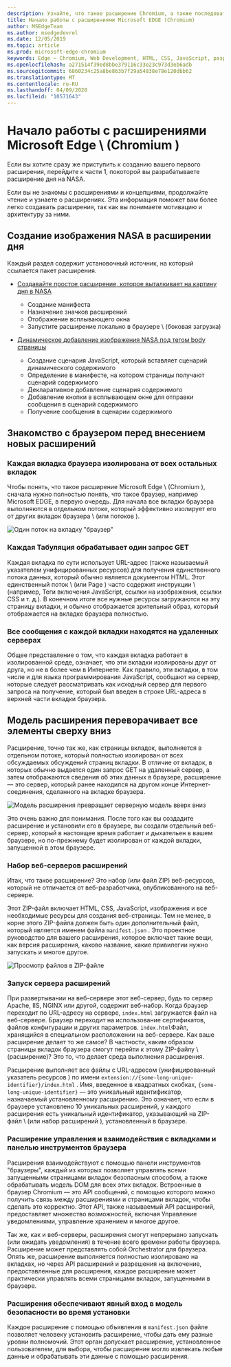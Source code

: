 ```yaml
---
description: Узнайте, что такое расширение Chromium, а также последовательное создание полного расширения для просмотра изображений, включающего параметры, внедрение содержимого, фоновые сценарии, хранение и многое другое.
title: Начало работы с расширениями Microsoft EDGE (Chromium)
author: MSEdgeTeam
ms.author: msedgedevrel
ms.date: 12/05/2019
ms.topic: article
ms.prod: microsoft-edge-chromium
keywords: Edge — Chromium, Web Development, HTML, CSS, JavaScript, разработчик, расширения
ms.openlocfilehash: a271514f39ed8bbe379116c33e23c973d3eb6adb
ms.sourcegitcommit: 6860234c25a8be863b7f29a54838e78e120dbb62
ms.translationtype: MT
ms.contentlocale: ru-RU
ms.lasthandoff: 04/09/2020
ms.locfileid: "10571643"
---
```

# Начало работы с расширениями Microsoft Edge \ (Chromium \)  

Если вы хотите сразу же приступить к созданию вашего первого расширения, перейдите к части 1, покоторой вы разрабатываете расширение дня на NASA.  

Если вы не знакомы с расширениями и концепциями, продолжайте чтение и узнаете о расширениях.  Эта информация поможет вам более легко создавать расширения, так как вы понимаете мотивацию и архитектуру за ними.  

## Создание изображения NASA в расширении дня  

Каждый раздел содержит установочный источник, на который ссылается пакет расширения.  

*   [Создавайте простое расширение, которое выталкивает на картину дня в NASA](part1-simple-extension.md)  
    *   Создание манифеста  
    *   Назначение значков расширений  
    *   Отображение всплывающего окна  
    *   Запустите расширение локально в браузере \ (боковая загрузка)  

*   [Динамическое добавление изображения NASA под тегом body страницы](part2-content-scripts.md)  
    *   Создание сценария JavaScript, который вставляет сценарий динамического содержимого  
    *   Определение в манифесте, на котором страницы получают сценарий содержимого  
    *   Декларативное добавление сценария содержимого  
    *   Добавление кнопки в всплывающем окне для отправки сообщения в сценарий содержимого  
    *   Получение сообщения в сценарии содержимого  

## Знакомство с браузером перед внесением новых расширений  

### Каждая вкладка браузера изолирована от всех остальных вкладок  

Чтобы понять, что такое расширение Microsoft Edge \ (Chromium \), сначала нужно полностью понять, что такое браузер, например Microsoft EDGE, в первую очередь.  Для начала все вкладки браузера выполняются в отдельном потоке, который эффективно изолирует его от других вкладок браузера \ (или потоков \).  

![Один поток на вкладку "браузер"](media/index-image1-browsertabs.png)  

### Каждая Табуляция обрабатывает один запрос GET  

Каждая вкладка по сути использует URL-адрес (также называемый указателем унифицированных ресурсов) для получения единственного потока данных, который обычно является документом HTML.  Этот единственный поток \ (или Page \) часто содержит инструкции \ (например, Теги включения JavaScript, ссылки на изображения, ссылки CSS и т. д.).  В конечном итоге все нужные ресурсы загружаются на эту страницу вкладки, и обычно отображается зрительный образ, который отображается на вкладке браузера полностью.  

### Все сообщения с каждой вкладки находятся на удаленных серверах  

Общее представление о том, что каждая вкладка работает в изолированной среде, означает, что эти вкладки изолированы друг от друга, но не в более чем в Интернете.  Как правило, эти вкладки, в том числе и для языка программирования JavaScript, сообщают на сервер, которые следует рассматривать как исходный сервер для первого запроса на получение, который был введен в строке URL-адреса в верхней части вкладки браузера.  

## Модель расширения переворачивает все элементы сверху вниз  

Расширение, точно так же, как страницы вкладок, выполняется в отдельном потоке, который полностью изолирован от всех обсуждаемых обсуждений страниц вкладки.  В отличие от вкладок, в которых обычно выдается один запрос GET на удаленный сервер, а затем отображаются сведения об этих данных в браузере, расширение — это сервер, который ранее находился на другом конце Интернет-соединения, сделанного на вкладке браузера.  

![Модель расширения превращает серверную модель вверх вниз](media/index-image3-upsidedown.png)  

Это очень важно для понимания.  После того как вы создадите расширение и установили его в браузере, вы создали отдельный веб-сервер, который в настоящее время работает и дыхательен в вашем браузере, но по-прежнему будет изолирован от каждой вкладки, запущенной в этом браузере.  

### Набор веб-серверов расширений  

Итак, что такое расширение? Это набор (или файл ZIP) веб-ресурсов, который не отличается от веб-разработчика, опубликованного на веб-сервере.  

Этот ZIP-файл включает HTML, CSS, JavaScript, изображения и все необходимые ресурсы для создания веб-страницы.  Тем не менее, в корне этого ZIP-файла должен быть один дополнительный файл, который является именем файла `manifest.json` .  Это проектное руководство для вашего расширения, которое включает такие вещи, как версия расширения, каково название, какие привилегии нужно запускать и многое другое.  

![Просмотр файлов в ZIP-файле](media/index-image5-filemanager-view.png)  

### Запуск сервера расширений  

При развертывании на веб-сервере этот веб-сервер, будь то сервер Apache, IIS, NGINX или другой, содержит веб-набор.  Когда браузер переходит по URL-адресу на сервере, `index.html` загружается файл на веб-сервере.  Браузер переходит на использование сертификатов, файлов конфигурации и других параметров.  `index.html`Файл, хранящийся в специальном расположении на веб-сервере.   Как ваше расширение делает то же самое?  В частности, каким образом страницы вкладок браузера смогут перейти к этому ZIP-файлу \ (расширение)?  Это то, что делает среда выполнения расширения.  

Расширение выполняет все файлы с URL-адресом (унифицированный указатель ресурсов \) по имени `extension://{some-long-unique-identifier}/index.html` .  Имя, введенное в квадратных скобках, `{some-long-unique-identifier}` — это уникальный идентификатор, назначаемый установленному расширению.  Это означает, что если в браузере установлено 10 уникальных расширений, у каждого расширения есть уникальный идентификатор, указывающий на ZIP-файл \ (или набор расширений \), установленный в браузере.  

<!--![Unique URLS for Extensions](media/index-image4-uniqueurls.png)  -->  

<!--todo: add image for unique URLs  -->  

### Расширение управления и взаимодействия с вкладками и панелью инструментов браузера  

Расширения взаимодействуют с помощью панели инструментов "браузеры", каждый из которых позволяет управлять всеми запущенными страницами вкладок безопасным способом, а также обрабатывать модель DOM для всех этих вкладок.  Встроенные в браузер Chromium — это API сообщений, с помощью которого можно получить связь между расширениями и страницами вкладок, чтобы сделать это корректно.  Этот API, также называемый API расширений, предоставляет множество возможностей, включая Управление уведомлениями, управление хранением и многое другое.  

Так же, как и веб-серверы, расширения смогут непрерывно запускать (или ожидать уведомления) в течение всего времени работы браузера.  Расширение может представлять собой Orchestrator для браузера.  Опять же, расширение выполняется полностью изолировано на вкладках, но через API расширений и разрешения на включение, предоставленные для расширения, каждое расширение может практически управлять всеми страницами вкладок, запущенными в браузере.  

### Расширения обеспечивают явный вход в модель безопасности во время установки  

Каждое расширение с помощью объявления в `manifest.json` файле позволяет человеку установить расширение, чтобы дать ему разные уровни полномочий.  Этот орган допускает расширение, установленное пользователем, для выбора, чтобы расширение могло извлекать любые данные и обрабатывать эти данные с помощью расширения.  

<!-- image links -->  

<!-- links -->  
